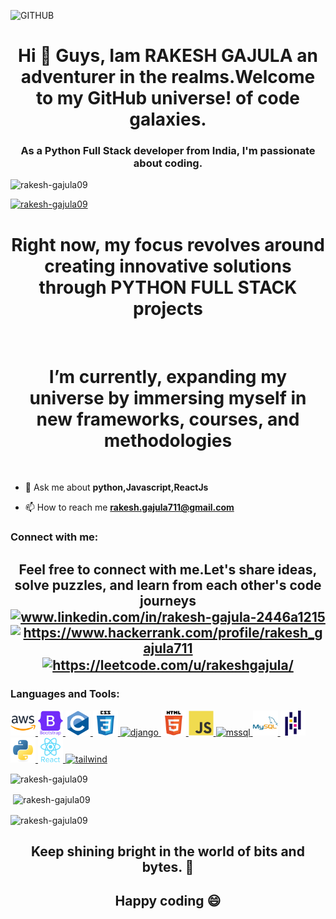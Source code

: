![GITHUB](https://github.com/user-attachments/assets/60997f9d-2d87-484c-b52c-9d6b980f3567)

<h1 align="center">Hi 👋 Guys, Iam RAKESH GAJULA an adventurer in the realms.Welcome to my GitHub universe! of code galaxies.</h1>
<h3 align="center">As a Python Full Stack developer from India, I'm passionate about coding.</h3>

<p align="left"> <img src="https://komarev.com/ghpvc/?username=rakesh-gajula09&label=Profile%20views&color=0e75b6&style=flat" alt="rakesh-gajula09" /> </p>

<p align="left"> <a href="https://github.com/ryo-ma/github-profile-trophy"><img src="https://github-profile-trophy.vercel.app/?username=rakesh-gajula09" alt="rakesh-gajula09" /></a> </p>
<h1 align="center">Right now, my focus revolves around creating innovative solutions through PYTHON FULL STACK projects</h1><br>
<h1 align="center">I’m currently, expanding my universe by immersing myself in new frameworks, courses, and methodologies</h1><br>

- 💬 Ask me about **python,Javascript,ReactJs**

- 📫 How to reach me **rakesh.gajula711@gmail.com**

<h3 align="left">Connect with me:</h3>
<p align="left">
<h2 align="center">Feel free to connect with me.Let's share ideas, solve puzzles, and learn from each other's code journeys<br>
<a href="https://linkedin.com/in/www.linkedin.com/in/rakesh-gajula-2446a1215" target="blank"><img align="center" src="https://raw.githubusercontent.com/rahuldkjain/github-profile-readme-generator/master/src/images/icons/Social/linked-in-alt.svg" alt="www.linkedin.com/in/rakesh-gajula-2446a1215" height="30" width="40" /></a>
<a href="https://www.hackerrank.com/https://www.hackerrank.com/profile/rakesh_gajula711" target="blank"><img align="center" src="https://raw.githubusercontent.com/rahuldkjain/github-profile-readme-generator/master/src/images/icons/Social/hackerrank.svg" alt="https://www.hackerrank.com/profile/rakesh_gajula711" height="30" width="40" /></a>
<a href="https://www.leetcode.com/https://leetcode.com/u/rakeshgajula/" target="blank"><img align="center" src="https://raw.githubusercontent.com/rahuldkjain/github-profile-readme-generator/master/src/images/icons/Social/leet-code.svg" alt="https://leetcode.com/u/rakeshgajula/" height="30" width="40" /></a>
</p>

<h3 align="left">Languages and Tools:</h3>
<p align="left"> <a href="https://aws.amazon.com" target="_blank" rel="noreferrer"> <img src="https://raw.githubusercontent.com/devicons/devicon/master/icons/amazonwebservices/amazonwebservices-original-wordmark.svg" alt="aws" width="40" height="40"/> </a> <a href="https://getbootstrap.com" target="_blank" rel="noreferrer"> <img src="https://raw.githubusercontent.com/devicons/devicon/master/icons/bootstrap/bootstrap-plain-wordmark.svg" alt="bootstrap" width="40" height="40"/> </a> <a href="https://www.cprogramming.com/" target="_blank" rel="noreferrer"> <img src="https://raw.githubusercontent.com/devicons/devicon/master/icons/c/c-original.svg" alt="c" width="40" height="40"/> </a> <a href="https://www.w3schools.com/css/" target="_blank" rel="noreferrer"> <img src="https://raw.githubusercontent.com/devicons/devicon/master/icons/css3/css3-original-wordmark.svg" alt="css3" width="40" height="40"/> </a> <a href="https://www.djangoproject.com/" target="_blank" rel="noreferrer"> <img src="https://cdn.worldvectorlogo.com/logos/django.svg" alt="django" width="40" height="40"/> </a> <a href="https://www.w3.org/html/" target="_blank" rel="noreferrer"> <img src="https://raw.githubusercontent.com/devicons/devicon/master/icons/html5/html5-original-wordmark.svg" alt="html5" width="40" height="40"/> </a> <a href="https://developer.mozilla.org/en-US/docs/Web/JavaScript" target="_blank" rel="noreferrer"> <img src="https://raw.githubusercontent.com/devicons/devicon/master/icons/javascript/javascript-original.svg" alt="javascript" width="40" height="40"/> </a> <a href="https://www.microsoft.com/en-us/sql-server" target="_blank" rel="noreferrer"> <img src="https://www.svgrepo.com/show/303229/microsoft-sql-server-logo.svg" alt="mssql" width="40" height="40"/> </a> <a href="https://www.mysql.com/" target="_blank" rel="noreferrer"> <img src="https://raw.githubusercontent.com/devicons/devicon/master/icons/mysql/mysql-original-wordmark.svg" alt="mysql" width="40" height="40"/> </a> <a href="https://pandas.pydata.org/" target="_blank" rel="noreferrer"> <img src="https://raw.githubusercontent.com/devicons/devicon/2ae2a900d2f041da66e950e4d48052658d850630/icons/pandas/pandas-original.svg" alt="pandas" width="40" height="40"/> </a> <a href="https://www.python.org" target="_blank" rel="noreferrer"> <img src="https://raw.githubusercontent.com/devicons/devicon/master/icons/python/python-original.svg" alt="python" width="40" height="40"/> </a> <a href="https://reactjs.org/" target="_blank" rel="noreferrer"> <img src="https://raw.githubusercontent.com/devicons/devicon/master/icons/react/react-original-wordmark.svg" alt="react" width="40" height="40"/> </a> <a href="https://tailwindcss.com/" target="_blank" rel="noreferrer"> <img src="https://www.vectorlogo.zone/logos/tailwindcss/tailwindcss-icon.svg" alt="tailwind" width="40" height="40"/> </a> </p>

<p><img align="center" src="https://github-readme-stats.vercel.app/api/top-langs?username=rakesh-gajula09&show_icons=true&locale=en&layout=compact" alt="rakesh-gajula09" /></p>

<p>&nbsp;<img align="center" src="https://github-readme-stats.vercel.app/api?username=rakesh-gajula09&show_icons=true&locale=en" alt="rakesh-gajula09" /></p>

<p><img align="center" src="https://github-readme-streak-stats.herokuapp.com/?user=rakesh-gajula09&" alt="rakesh-gajula09" /></p>

<h2 align="center">Keep shining bright in the world of bits and bytes. 🌟</h2>
<h2 align="center">Happy coding 😄</h2>
